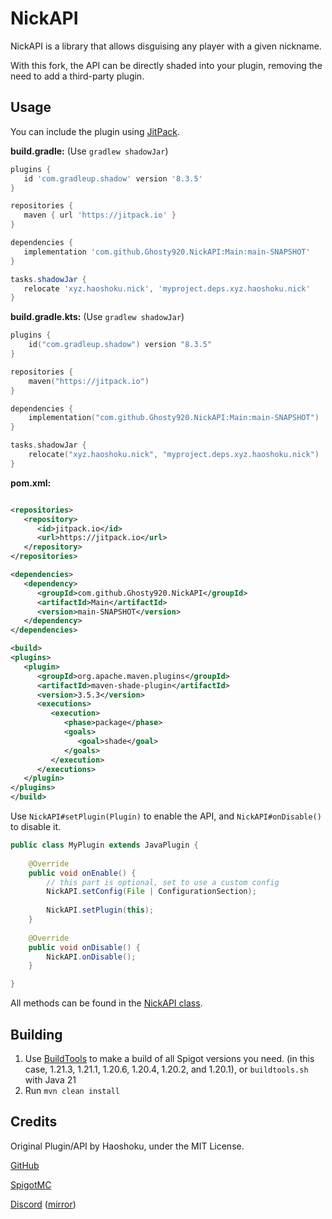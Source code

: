 # NickAPI

NickAPI is a library that allows disguising any player with a given nickname.

With this fork, the API can be directly shaded into your plugin, removing the need to add a third-party plugin.

## Usage

You can include the plugin using [JitPack](https://jitpack.io/#Ghosty920/NickAPI).

**build.gradle:** (Use `gradlew shadowJar`)

```groovy
plugins {
   id 'com.gradleup.shadow' version '8.3.5'
}

repositories {
   maven { url 'https://jitpack.io' }
}

dependencies {
   implementation 'com.github.Ghosty920.NickAPI:Main:main-SNAPSHOT'
}

tasks.shadowJar {
   relocate 'xyz.haoshoku.nick', 'myproject.deps.xyz.haoshoku.nick'
}
```

**build.gradle.kts:** (Use `gradlew shadowJar`)

```kts
plugins {
    id("com.gradleup.shadow") version "8.3.5"
}

repositories {
    maven("https://jitpack.io")
}

dependencies {
    implementation("com.github.Ghosty920.NickAPI:Main:main-SNAPSHOT")
}

tasks.shadowJar {
    relocate("xyz.haoshoku.nick", "myproject.deps.xyz.haoshoku.nick")
}
```

**pom.xml:**

```xml

<repositories>
   <repository>
      <id>jitpack.io</id>
      <url>https://jitpack.io</url>
   </repository>
</repositories>

<dependencies>
   <dependency>
      <groupId>com.github.Ghosty920.NickAPI</groupId>
      <artifactId>Main</artifactId>
      <version>main-SNAPSHOT</version>
   </dependency>
</dependencies>

<build>
<plugins>
   <plugin>
      <groupId>org.apache.maven.plugins</groupId>
      <artifactId>maven-shade-plugin</artifactId>
      <version>3.5.3</version>
      <executions>
         <execution>
            <phase>package</phase>
            <goals>
               <goal>shade</goal>
            </goals>
         </execution>
      </executions>
   </plugin>
</plugins>
</build>
```

Use `NickAPI#setPlugin(Plugin)` to enable the API, and `NickAPI#onDisable()` to disable it.

```java
public class MyPlugin extends JavaPlugin {
	
	@Override
	public void onEnable() {
		// this part is optional, set to use a custom config
		NickAPI.setConfig(File | ConfigurationSection);
		
		NickAPI.setPlugin(this);
	}
	
	@Override
	public void onDisable() {
		NickAPI.onDisable();
	}

}
```

All methods can be found in
the [NickAPI class](https://github.com/Ghosty920/NickAPI/blob/main/API/src/main/java/xyz/haoshoku/nick/NickAPI.java).

## Building

1. Use [BuildTools](https://www.spigotmc.org/wiki/buildtools/) to make a build of all Spigot versions you need. (in this
   case, 1.21.3, 1.21.1, 1.20.6, 1.20.4, 1.20.2, and 1.20.1), or `buildtools.sh` with Java 21
2. Run `mvn clean install`

## Credits

Original Plugin/API by Haoshoku, under the MIT License.

[GitHub](https://github.com/Haoshoku/NickAPI/)

[SpigotMC](https://www.spigotmc.org/resources/26013/)

[Discord](https://haoshoku.xyz/go/discord) ([mirror](https://discord.gg/y9Vkm22VuZ))